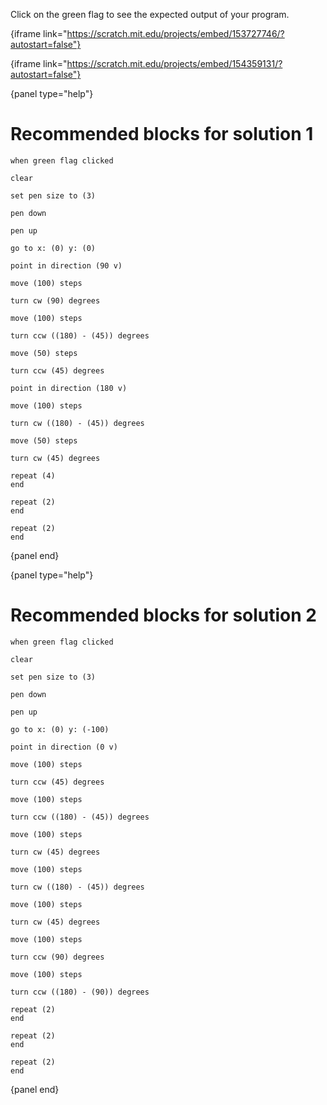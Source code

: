 Click on the green flag to see the expected output of your program.

{iframe link="https://scratch.mit.edu/projects/embed/153727746/?autostart=false"}

{iframe link="https://scratch.mit.edu/projects/embed/154359131/?autostart=false"}

{panel type="help"}

# Recommended blocks for solution 1

```scratch:split:random
when green flag clicked
```

```scratch:split:random
clear

set pen size to (3)

pen down

pen up
```

```scratch:split:random
go to x: (0) y: (0)

point in direction (90 v)

move (100) steps

turn cw (90) degrees

move (100) steps

turn ccw ((180) - (45)) degrees

move (50) steps

turn ccw (45) degrees

point in direction (180 v)

move (100) steps

turn cw ((180) - (45)) degrees

move (50) steps

turn cw (45) degrees
```

```scratch:split:random
repeat (4)
end

repeat (2)
end

repeat (2)
end
```

{panel end}

{panel type="help"}

# Recommended blocks for solution 2

```scratch:split:random
when green flag clicked
```

```scratch:split:random
clear

set pen size to (3)

pen down

pen up
```

```scratch:split:random
go to x: (0) y: (-100)

point in direction (0 v)

move (100) steps

turn ccw (45) degrees

move (100) steps

turn ccw ((180) - (45)) degrees

move (100) steps

turn cw (45) degrees

move (100) steps

turn cw ((180) - (45)) degrees

move (100) steps

turn cw (45) degrees

move (100) steps

turn ccw (90) degrees

move (100) steps

turn ccw ((180) - (90)) degrees
```

```scratch:split:random
repeat (2)
end

repeat (2)
end

repeat (2)
end
```

{panel end}
